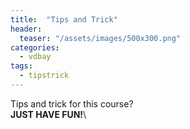 ```yaml
---
title:  "Tips and Trick"
header:
  teaser: "/assets/images/500x300.png"
categories: 
  - vdbay
tags:
  - tipstrick
---
```


Tips and trick for this course?\
__JUST HAVE FUN!__\